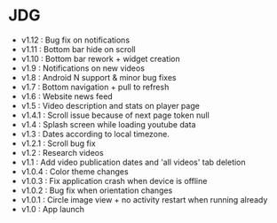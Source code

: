 JDG
=====

* v1.12 : Bug fix on notifications
* v1.11 : Bottom bar hide on scroll
* v1.10 : Bottom bar rework + widget creation
* v1.9 : Notifications on new videos
* v1.8 : Android N support & minor bug fixes
* v1.7 : Bottom navigation + pull to refresh
* v1.6 : Website news feed
* v1.5 : Video description and stats on player page
* v1.4.1 : Scroll issue because of next page token null
* v1.4 : Splash screen while loading youtube data
* v1.3 : Dates according to local timezone.
* v1.2.1 : Scroll bug fix
* v1.2 : Research videos
* v1.1 : Add video publication dates and 'all videos' tab deletion
* v1.0.4 : Color theme changes
* v1.0.3 : Fix application crash when device is offline
* v1.0.2 : Bug fix when orientation changes
* v1.0.1 : Circle image view + no activity restart when running already
* v1.0 : App launch